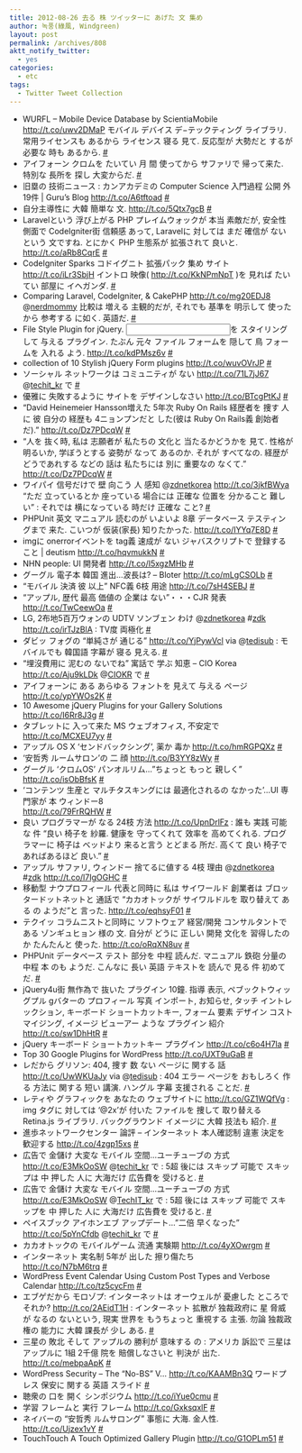 ```yaml
---
title: 2012-08-26 去る 株 ツイッターに あげた 文 集め
author: 녹풍(綠風, Windgreen)
layout: post
permalink: /archives/808
aktt_notify_twitter:
  - yes
categories:
  - etc
tags:
  - Twitter Tweet Collection
---
```

<ul class="aktt_tweet_digest">
  <li>
    WURFL &#8211; Mobile Device Database by ScientiaMobile <a target="_top" href="http://t.co/uwv2DMaP" rel="nofollow">http://t.co/uwv2DMaP</a> モバイル デバイス デ−テックティング ライブラリ. 常用ライセンスも あるから ライセンス 寝る 見て. 反応型が 大勢だと するが 必要な 時も あるから. <a target="_top" href="http://twitter.com/mytory/statuses/237350527581704192" class="aktt_tweet_time">#</a>
  </li>
  <li>
    アイフォーン クロムを たいてい 月 間 使ってから サファリで 帰って来た. 特別な 長所を 探し 大変からだ. <a target="_top" href="http://twitter.com/mytory/statuses/237393265836576769" class="aktt_tweet_time">#</a>
  </li>
  <li>
    旧塁の 技術ニュース : カンアカデミの Computer Science 入門過程 公開 外 19件 | Guru&#8217;s Blog <a target="_top" href="http://t.co/A6tftoad" rel="nofollow">http://t.co/A6tftoad</a> <a target="_top" href="http://twitter.com/mytory/statuses/237437396310962176" class="aktt_tweet_time">#</a>
  </li>
  <li>
    自分主導性に 大韓 簡単な 文. <a target="_top" href="http://t.co/5Qtx7gcB" rel="nofollow">http://t.co/5Qtx7gcB</a> <a target="_top" href="http://twitter.com/mytory/statuses/237489466514735104" class="aktt_tweet_time">#</a>
  </li>
  <li>
    Laravelという 浮び上がる PHP プレイムウォックが 本当 素敵だが, 安全性 側面で CodeIgniter街 信頼感 あって, Laravelに 対しては まだ 確信が ないという 文ですね. とにかく PHP 生態系が 拡張されて 良いと. <a target="_top" href="http://t.co/aRb8CqrE" rel="nofollow">http://t.co/aRb8CqrE</a> <a target="_top" href="http://twitter.com/mytory/statuses/237537790785622018" class="aktt_tweet_time">#</a>
  </li>
  <li>
    CodeIgniter Sparks コドイグニト 拡張パック 集め サイト <a target="_top" href="http://t.co/iLr3SbjH" rel="nofollow">http://t.co/iLr3SbjH</a> イントロ 映像( <a target="_top" href="http://t.co/KkNPmNpT" rel="nofollow">http://t.co/KkNPmNpT</a> )を 見れば たいてい 部屋に イヘガンダ. <a target="_top" href="http://twitter.com/mytory/statuses/237541112837980160" class="aktt_tweet_time">#</a>
  </li>
  <li>
    Comparing Laravel, CodeIgniter, & CakePHP <a target="_top" href="http://t.co/mg20EDJ8" rel="nofollow">http://t.co/mg20EDJ8</a> @<a target="_top" href="http://twitter.com/nerdmommy" class="aktt_username">nerdmommy</a> 比較は 増える 主観的だが, それでも 基準を 明示して 使ったから 参考する に如く. 英語だ. <a target="_top" href="http://twitter.com/mytory/statuses/237543699716911104" class="aktt_tweet_time">#</a>
  </li>
  <li>
    File Style Plugin for jQuery. <input type=&#8221;file&#8221;>を スタイリングして 与える プラグイン. たぶん 元々 ファイル フォームを 隠して 鳥 フォームを 入れる よう. <a target="_top" href="http://t.co/kdPMsz6v" rel="nofollow">http://t.co/kdPMsz6v</a> <a target="_top" href="http://twitter.com/mytory/statuses/237762422767767553" class="aktt_tweet_time">#</a>
  </li>
  <li>
    collection of 10 Stylish jQuery Form plugins <a target="_top" href="http://t.co/wuvOVrJP" rel="nofollow">http://t.co/wuvOVrJP</a> <a target="_top" href="http://twitter.com/mytory/statuses/237772749198749696" class="aktt_tweet_time">#</a>
  </li>
  <li>
    ソーシャル ネットワークは コミュニティが ない <a target="_top" href="http://t.co/71L7jJ67" rel="nofollow" class="broken_link">http://t.co/71L7jJ67</a> @<a target="_top" href="http://twitter.com/techit_kr" class="aktt_username">techit_kr</a> で <a target="_top" href="http://twitter.com/mytory/statuses/237825390222131201" class="aktt_tweet_time">#</a>
  </li>
  <li>
    優雅に 失敗するように サイトを デザインしなさい <a target="_top" href="http://t.co/BTcgPtKJ" rel="nofollow">http://t.co/BTcgPtKJ</a> <a target="_top" href="http://twitter.com/mytory/statuses/237826978231771136" class="aktt_tweet_time">#</a>
  </li>
  <li>
    “David Heinemeier Hansson増えた 5年次 Ruby On Rails 経歴者を 捜す 人に 彼 自分の 経歴も 4ニョンプンだと した(彼は Ruby On Rails義 創始者だ).” <a target="_top" href="http://t.co/Dz7PDcqW" rel="nofollow" class="broken_link">http://t.co/Dz7PDcqW</a> <a target="_top" href="http://twitter.com/mytory/statuses/237835145829289984" class="aktt_tweet_time">#</a>
  </li>
  <li>
    “人を 抜く時, 私は 志願者が 私たちの 文化と 当たるかどうかを 見て. 性格が 明るいか, 学ぼうとする 姿勢が なって あるのか. それが すべてなの. 経歴が どうであれする などの 話は 私たちには 別に 重要なの なくて.” <a target="_top" href="http://t.co/Dz7PDcqW" rel="nofollow" class="broken_link">http://t.co/Dz7PDcqW</a> <a target="_top" href="http://twitter.com/mytory/statuses/237836663554973696" class="aktt_tweet_time">#</a>
  </li>
  <li>
    ワイパイ 信号だけで 壁 向こう 人 感知 @<a target="_top" href="http://twitter.com/zdnetkorea" class="aktt_username">zdnetkorea</a> <a target="_top" href="http://t.co/3jkfBWya" rel="nofollow">http://t.co/3jkfBWya</a> “ただ 立っているとか 座っている 場合には 正確な 位置を 分かること 難しい” : それでは 横になっている 時だけ 正確な こと? <a target="_top" href="http://twitter.com/mytory/statuses/237864006780608512" class="aktt_tweet_time">#</a>
  </li>
  <li>
    PHPUnit 英文 マニュアル 読むのが いよいよ 8章 データベース テスティングまで 来た. こいつが 仮装(家長) 知りたかった. <a target="_top" href="http://t.co/IYYq7E8D" rel="nofollow">http://t.co/IYYq7E8D</a> <a target="_top" href="http://twitter.com/mytory/statuses/238057410349113344" class="aktt_tweet_time">#</a>
  </li>
  <li>
    imgに onerrorイベントを tag義 速成が ない ジャバスクリプトで 登録すること | deutism <a target="_top" href="http://t.co/hqvmukkN" rel="nofollow" class="broken_link">http://t.co/hqvmukkN</a> <a target="_top" href="http://twitter.com/mytory/statuses/238096765591629825" class="aktt_tweet_time">#</a>
  </li>
  <li>
    NHN people: UI 開発者 <a target="_top" href="http://t.co/I5xgzMHb" rel="nofollow">http://t.co/I5xgzMHb</a> <a target="_top" href="http://twitter.com/mytory/statuses/238109376165076992" class="aktt_tweet_time">#</a>
  </li>
  <li>
    グーグル 電子本 韓国 進出…波長は? &#8211; Bloter <a target="_top" href="http://t.co/mLgCSOLb" rel="nofollow">http://t.co/mLgCSOLb</a> <a target="_top" href="http://twitter.com/mytory/statuses/238144582502715392" class="aktt_tweet_time">#</a>
  </li>
  <li>
    “モバイル 決済 彼 以上” NFC義 6枝 用途 <a target="_top" href="http://t.co/7sH4SEBJ" rel="nofollow">http://t.co/7sH4SEBJ</a> <a target="_top" href="http://twitter.com/mytory/statuses/238176246884864000" class="aktt_tweet_time">#</a>
  </li>
  <li>
    “アップル, 歴代 最高 価値の 企業は ない”・・・CJR 発表 <a target="_top" href="http://t.co/TwCeewOa" rel="nofollow">http://t.co/TwCeewOa</a> <a target="_top" href="http://twitter.com/mytory/statuses/238178627353706496" class="aktt_tweet_time">#</a>
  </li>
  <li>
    LG, 2布地5百万ウォンの UDTV ソンブェン わけ @<a target="_top" href="http://twitter.com/zdnetkorea" class="aktt_username">zdnetkorea</a> #<a target="_top" href="http://search.twitter.com/search?q=%23zdk" class="aktt_hashtag broken_link">zdk</a> <a target="_top" href="http://t.co/irTJzBlA" rel="nofollow">http://t.co/irTJzBlA</a> : TV度 両極化 <a target="_top" href="http://twitter.com/mytory/statuses/238195852190035968" class="aktt_tweet_time">#</a>
  </li>
  <li>
    ダビッ フォグの &#8220;単純さが 通じる&#8221; <a target="_top" href="http://t.co/YjPywVcl" rel="nofollow">http://t.co/YjPywVcl</a> via @<a target="_top" href="http://twitter.com/tedisub" class="aktt_username">tedisub</a> : モバイルでも 韓国語 字幕が 寝る 見える. <a target="_top" href="http://twitter.com/mytory/statuses/238201043027120128" class="aktt_tweet_time">#</a>
  </li>
  <li>
    “埋沒費用に 泥むの ないでね” 寓話で 学ぶ 知恵 &#8211; CIO Korea <a target="_top" href="http://t.co/Aju9kLDk" rel="nofollow">http://t.co/Aju9kLDk</a> @<a target="_top" href="http://twitter.com/CIOKR" class="aktt_username">CIOKR</a> で <a target="_top" href="http://twitter.com/mytory/statuses/238284927718813696" class="aktt_tweet_time">#</a>
  </li>
  <li>
    アイフォーンに ある あらゆる フォントを 見えて 与える ページ <a target="_top" href="http://t.co/ypYWOs2K" rel="nofollow">http://t.co/ypYWOs2K</a> <a target="_top" href="http://twitter.com/mytory/statuses/238416638226075648" class="aktt_tweet_time">#</a>
  </li>
  <li>
    10 Awesome jQuery Plugins for your Gallery Solutions<br /> <a target="_top" href="http://t.co/I6Rr8J3g" rel="nofollow">http://t.co/I6Rr8J3g</a> <a target="_top" href="http://twitter.com/mytory/statuses/238417189181476865" class="aktt_tweet_time">#</a>
  </li>
  <li>
    タブレットに 入って来た MS ウェブオフィス, 不安定で <a target="_top" href="http://t.co/MCXEU7yy" rel="nofollow">http://t.co/MCXEU7yy</a> <a target="_top" href="http://twitter.com/mytory/statuses/238418146627825665" class="aktt_tweet_time">#</a>
  </li>
  <li>
    アップル OS X ‘センドバックシング’, 薬か 毒か <a target="_top" href="http://t.co/hmRGPQXz" rel="nofollow">http://t.co/hmRGPQXz</a> <a target="_top" href="http://twitter.com/mytory/statuses/238419208092921856" class="aktt_tweet_time">#</a>
  </li>
  <li>
    ‘安哲秀 ルームサロン’の 二 顔 <a target="_top" href="http://t.co/B3YY8zWy" rel="nofollow">http://t.co/B3YY8zWy</a> <a target="_top" href="http://twitter.com/mytory/statuses/238419973792464896" class="aktt_tweet_time">#</a>
  </li>
  <li>
    グーグル ‘クロムOS’ パンオルリム…”ちょっと もっと 親しく” <a target="_top" href="http://t.co/isObBfsK" rel="nofollow">http://t.co/isObBfsK</a> <a target="_top" href="http://twitter.com/mytory/statuses/238421363931639808" class="aktt_tweet_time">#</a>
  </li>
  <li>
    ‘コンテンツ 生産と マルチタスキングには 最適化されるの なかった’…UI 専門家が 本 ウィンドー8<br /> <a target="_top" href="http://t.co/79FrRQHW" rel="nofollow" class="broken_link">http://t.co/79FrRQHW</a> <a target="_top" href="http://twitter.com/mytory/statuses/238425609393557504" class="aktt_tweet_time">#</a>
  </li>
  <li>
    良い プログラマーが なる 24枝 方法 <a target="_top" href="http://t.co/UpnDrlFz" rel="nofollow" class="broken_link">http://t.co/UpnDrlFz</a> : 誰も 実践 可能な 件 “良い 椅子を 紗羅. 健康を 守ってくれて 效率を 高めてくれる. プログラマーに 椅子は ベッドより 来ると言う とどまる 所だ. 高くて 良い 椅子であればあるほど 良い.” <a target="_top" href="http://twitter.com/mytory/statuses/238436778359537664" class="aktt_tweet_time">#</a>
  </li>
  <li>
    アップル サファリ, ウィンドー 捨てるに値する 4枝 理由 @<a target="_top" href="http://twitter.com/zdnetkorea" class="aktt_username">zdnetkorea</a> #<a target="_top" href="http://search.twitter.com/search?q=%23zdk" class="aktt_hashtag broken_link">zdk</a> <a target="_top" href="http://t.co/l7IgOGHC" rel="nofollow">http://t.co/l7IgOGHC</a> <a target="_top" href="http://twitter.com/mytory/statuses/238438938866495488" class="aktt_tweet_time">#</a>
  </li>
  <li>
    移動型 ナウプロフィール 代表と同時に 私は サイワールド 創業者は ブロッタードットネットと 通話で “カカオトックが サイワルドルを 取り替えて ある の ようだ”と 言った. <a target="_top" href="http://t.co/eqhsyF01" rel="nofollow">http://t.co/eqhsyF01</a> <a target="_top" href="http://twitter.com/mytory/statuses/238464536271790080" class="aktt_tweet_time">#</a>
  </li>
  <li>
    テクイッ コラムニストと同時に ソフトウェア 経営/開発 コンサルタントである ゾンギュヒョン 様の 文. 自分が どうに 正しい 開発 文化を 習得したのか たんたんと 使った. <a target="_top" href="http://t.co/oRqXN8uv" rel="nofollow" class="broken_link">http://t.co/oRqXN8uv</a> <a target="_top" href="http://twitter.com/mytory/statuses/238468083054952449" class="aktt_tweet_time">#</a>
  </li>
  <li>
    PHPUnit データベース テスト 部分を 中程 読んだ. マニュアル 鉄砲 分量の 中程 本 のも ようだ. こんなに 長い 英語 テキストを 読んで 見る 件 初めてだ. <a target="_top" href="http://twitter.com/mytory/statuses/238472503553585152" class="aktt_tweet_time">#</a>
  </li>
  <li>
    jQuery4u街 無作為で 抜いた プラグイン 10鐘. 指導 表示, ペブックトウィッ グプル gバターの プロフィール 写真 インポート, お知らせ, タッチ イントレックション, キーボード ショートカットキー, フォーム 要素 デザイン コストマイジング, イメージ ビューアー ような プラグイン 紹介 <a target="_top" href="http://t.co/sw1DhHtR" rel="nofollow">http://t.co/sw1DhHtR</a> <a target="_top" href="http://twitter.com/mytory/statuses/238481173641306112" class="aktt_tweet_time">#</a>
  </li>
  <li>
    jQuery キーボード ショートカットキー プラグイン <a target="_top" href="http://t.co/c6o4H7la" rel="nofollow">http://t.co/c6o4H7la</a> <a target="_top" href="http://twitter.com/mytory/statuses/238481383901761536" class="aktt_tweet_time">#</a>
  </li>
  <li>
    Top 30 Google Plugins for WordPress <a target="_top" href="http://t.co/UXT9uGaB" rel="nofollow">http://t.co/UXT9uGaB</a> <a target="_top" href="http://twitter.com/mytory/statuses/238487301771100161" class="aktt_tweet_time">#</a>
  </li>
  <li>
    レだから グリソン: 404, 捜す 数 ない ページに 関する 話 <a target="_top" href="http://t.co/UwWKUaJy" rel="nofollow">http://t.co/UwWKUaJy</a> via @<a target="_top" href="http://twitter.com/tedisub" class="aktt_username">tedisub</a> : 404 エラー ページを おもしろく 作る 方法に 関する 短い 講演. ハングル 字幕 支援される ことだ. <a target="_top" href="http://twitter.com/mytory/statuses/238517694972981248" class="aktt_tweet_time">#</a>
  </li>
  <li>
    レティや グラフィックを あなたの ウェブサイトに <a target="_top" href="http://t.co/GZ1WQfVg" rel="nofollow">http://t.co/GZ1WQfVg</a> : img タグに 対しては ‘@2x’が 付いた ファイルを 捜して 取り替える Retina.js ライブラリ. バックグラウンド イメージに 大韓 技法も 紹介. <a target="_top" href="http://twitter.com/mytory/statuses/238624631026761730" class="aktt_tweet_time">#</a>
  </li>
  <li>
    進歩ネットワークセンター 論評 &#8211; インターネット 本人確認制 違憲 決定を 歓迎する <a target="_top" href="http://t.co/4zgp15xs" rel="nofollow">http://t.co/4zgp15xs</a> <a target="_top" href="http://twitter.com/mytory/statuses/238643997386612736" class="aktt_tweet_time">#</a>
  </li>
  <li>
    広告で 金儲け 大変な モバイル 空間…ユーチューブの 方式 <a target="_top" href="http://t.co/E3MkOoSW" rel="nofollow" class="broken_link">http://t.co/E3MkOoSW</a> @<a target="_top" href="http://twitter.com/techit_kr" class="aktt_username">techit_kr</a> で : 5超 後には スキップ 可能で スキップは 中 押した 人に 大海だけ 広告費を 受けると. <a target="_top" href="http://twitter.com/mytory/statuses/238780900077355008" class="aktt_tweet_time">#</a>
  </li>
  <li>
    広告で 金儲け 大変な モバイル 空間…ユーチューブの 方式 <a target="_top" href="http://t.co/E3MkOoSW" rel="nofollow" class="broken_link">http://t.co/E3MkOoSW</a> @<a target="_top" href="http://twitter.com/TechIT_kr" class="aktt_username">TechIT_kr</a> で : 5超 後には スキップ 可能で スキップを 中 押した 人に 大海だけ 広告費を 受けると. <a target="_top" href="http://twitter.com/mytory/statuses/238781386759237634" class="aktt_tweet_time">#</a>
  </li>
  <li>
    ペイスブック アイホンエブ アップデート…”二倍 早くなった” <a target="_top" href="http://t.co/5pYnCfdb" rel="nofollow" class="broken_link">http://t.co/5pYnCfdb</a> @<a target="_top" href="http://twitter.com/techit_kr" class="aktt_username">techit_kr</a> で <a target="_top" href="http://twitter.com/mytory/statuses/238790534972456961" class="aktt_tweet_time">#</a>
  </li>
  <li>
    カカオトックの モバイルゲーム 流通 実験期 <a target="_top" href="http://t.co/4yXOwrgm" rel="nofollow">http://t.co/4yXOwrgm</a> <a target="_top" href="http://twitter.com/mytory/statuses/238817992073428992" class="aktt_tweet_time">#</a>
  </li>
  <li>
    インターネット 実名制 5年が 出した 擦り傷たち<br /> <a target="_top" href="http://t.co/N7bM6trq" rel="nofollow">http://t.co/N7bM6trq</a> <a target="_top" href="http://twitter.com/mytory/statuses/238829762431303680" class="aktt_tweet_time">#</a>
  </li>
  <li>
    WordPress Event Calendar Using Custom Post Types and Verbose Calendar <a target="_top" href="http://t.co/tz5cycFm" rel="nofollow">http://t.co/tz5cycFm</a> <a target="_top" href="http://twitter.com/mytory/statuses/238866191844786176" class="aktt_tweet_time">#</a>
  </li>
  <li>
    エブゲだから モロゾプ: インターネットは オーウェルが 憂慮した ところで それか? <a target="_top" href="http://t.co/2AEidT1H" rel="nofollow">http://t.co/2AEidT1H</a> : インターネット 拡散が 独裁政府に 星 脅威が なるの ないという, 現実 世界を もうちょっと 重視する 主張. 勿論 独裁政権の 能力に 大韓 課長が 少し ある. <a target="_top" href="http://twitter.com/mytory/statuses/239024492704313345" class="aktt_tweet_time">#</a>
  </li>
  <li>
    三星の 敗北 そして アップルの 勝利が 意味する の : アメリカ 訴訟で 三星は アップルに 1組 2千億 院を 賠償しなさいと 判決が 出た. <a target="_top" href="http://t.co/mebpaApK" rel="nofollow" class="broken_link">http://t.co/mebpaApK</a> <a target="_top" href="http://twitter.com/mytory/statuses/239285044949172224" class="aktt_tweet_time">#</a>
  </li>
  <li>
    WordPress Security &#8211; The “No-BS” V&#8230; <a target="_top" href="http://t.co/KAAMBn3Q" rel="nofollow">http://t.co/KAAMBn3Q</a> ワードプレス 保安に 関する 英語 スライド <a target="_top" href="http://twitter.com/mytory/statuses/239505215517233152" class="aktt_tweet_time">#</a>
  </li>
  <li>
    聴衆の 口を 開く シンポジウム <a target="_top" href="http://t.co/iYue0cmu" rel="nofollow">http://t.co/iYue0cmu</a> <a target="_top" href="http://twitter.com/mytory/statuses/239529067530031104" class="aktt_tweet_time">#</a>
  </li>
  <li>
    学習 フレームと 実行 フレーム <a target="_top" href="http://t.co/GxksqxlF" rel="nofollow">http://t.co/GxksqxlF</a> <a target="_top" href="http://twitter.com/mytory/statuses/239529742439677952" class="aktt_tweet_time">#</a>
  </li>
  <li>
    ネイバーの “安哲秀 ルムサロング” 事態に 大海. 金人性. <a target="_top" href="http://t.co/Ujzex1vY" rel="nofollow">http://t.co/Ujzex1vY</a> <a target="_top" href="http://twitter.com/mytory/statuses/239534342794272768" class="aktt_tweet_time">#</a>
  </li>
  <li>
    TouchTouch A Touch Optimized Gallery Plugin <a target="_top" href="http://t.co/G1OPLm51" rel="nofollow">http://t.co/G1OPLm51</a> <a target="_top" href="http://twitter.com/mytory/statuses/239569539778633728" class="aktt_tweet_time">#</a>
  </li>
</ul>